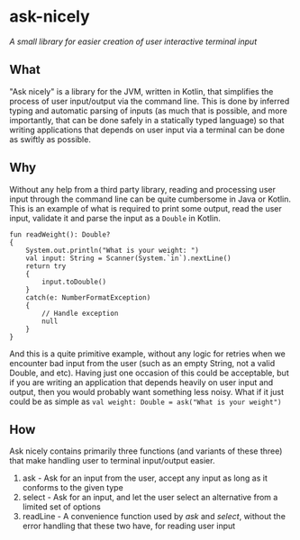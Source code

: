 # ask-nicely
_A small library for easier creation of user interactive terminal input_

## What
"Ask nicely" is a library for the JVM, written in Kotlin, that simplifies the
process of user input/output via the command line. This is done by inferred typing and
automatic parsing of inputs (as much that is possible, and more importantly, that
can be done safely in a statically typed language) so that writing applications
that depends on user input via a terminal can be done as swiftly as possible.

## Why
Without any help from a third party library, reading and processing user input
through the command line can be quite cumbersome in Java or Kotlin.
This is an example of what is required to print some output, read the user input,
validate it and parse the input as a `Double` in Kotlin.

```
fun readWeight(): Double?
{
    System.out.println("What is your weight: ")
    val input: String = Scanner(System.`in`).nextLine()
    return try
    {
        input.toDouble()
    }
    catch(e: NumberFormatException)
    {
        // Handle exception
        null
    }
}
```

And this is a quite primitive example, without any logic for retries when we
encounter bad input from the user (such as an empty String, not a valid Double, and etc).
Having just one occasion of this could be acceptable, but if you are writing an application
that depends heavily on user input and output, then you would probably want
something less noisy. What if it just could be as simple as
`val weight: Double = ask("What is your weight")`

## How

Ask nicely contains primarily three functions (and variants of these three) that
make handling user to terminal input/output easier.
1. ask - Ask for an input from the user, accept any input as long as it conforms to
the given type
2. select - Ask for an input, and let the user select an alternative from a limited
set of options
3. readLine - A convenience function used by _ask_ and _select_, without the 
error handling that these two have, for reading user input
